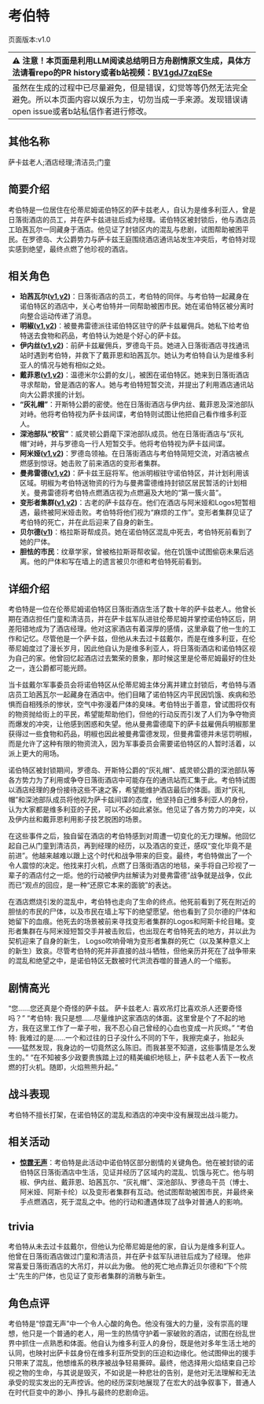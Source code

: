# 考伯特
页面版本:v1.0
 

| :warning: 注意！本页面是利用LLM阅读总结明日方舟剧情原文生成，具体方法请看repo的PR history或者b站视频：[BV1gdJ7zqESe](https://www.bilibili.com/video/BV1gdJ7zqESe/)         |
|:----------------------------|
| 虽然在生成的过程中已尽量避免，但是错误，幻觉等等仍然无法完全避免。所以本页面内容以娱乐为主，切勿当成一手来源。发现错误请open issue或者b站私信作者进行修改。|



## 其他名称
萨卡兹老人;酒店经理;清洁员;门童
## 简要介绍
考伯特是一位居住在伦蒂尼姆诺伯特区的萨卡兹老人，自认为是维多利亚人，曾是日落街酒店的员工，并在萨卡兹进驻后成为经理。诺伯特区被封锁后，他与酒店员工珀茜瓦尔一同藏身于酒店。他见证了封锁区内的混乱与悲剧，试图帮助被困平民。在罗德岛、大公爵势力与萨卡兹王庭围绕酒店通讯站发生冲突后，考伯特对现实感到绝望，最终点燃了他珍视的酒店。
## 相关角色
-   **珀茜瓦尔([v1](extended_char_po_qian_wa_er.md),[v2](../char_v3/extended_char_po_qian_wa_er.md))**：日落街酒店的员工，考伯特的同伴。与考伯特一起藏身在诺伯特区的酒店中，关心考伯特并一同帮助被困市民。她在诺伯特区被分离时向整合运动传递了消息。
-   **明椒([v1](char_4071_peper.md),[v2](../char_v3/char_4071_peper.md))**：被曼弗雷德派往诺伯特区驻守的萨卡兹雇佣兵。她私下给考伯特送去食物和药品，考伯特认为她是个好心的萨卡兹。
-   **伊内丝([v1](char_4087_ines.md),[v2](../char_v3/char_4087_ines.md))**：前萨卡兹雇佣兵，罗德岛干员。她进入日落街酒店寻找通讯站时遇到考伯特，并救下了戴菲恩和珀茜瓦尔。她认为考伯特自认为是维多利亚人的情况与她有相似之处。
-   **戴菲恩([v1](char_4110_delphn.md),[v2](../char_v3/char_4110_delphn.md))**：温德米尔公爵的女儿，被困在诺伯特区。她来到日落街酒店寻求帮助，曾是酒店的客人。她与考伯特短暂交流，并提出了利用酒店通讯站向大公爵求援的计划。
-   **“灰礼帽”**：开斯特公爵的密使。他在日落街酒店与伊内丝、戴菲恩及深池部队对峙。他将考伯特视为萨卡兹间谍，考伯特则试图让他把自己看作维多利亚人。
-   **深池部队“校官”**：威灵顿公爵麾下深池部队成员。他在日落街酒店与“灰礼帽”对峙，并与罗德岛一行人短暂交手。他将考伯特视为萨卡兹间谍。
-   **阿米娅([v1](char_002_amiya.md),[v2](../char_v3/char_002_amiya.md))**：罗德岛领袖。在日落街酒店与考伯特简短交流，对酒店被点燃感到惊讶。她击败了前来酒店的变形者集群。
-   **曼弗雷德([v1](extended_char_man_fu_lei_de.md),[v2](../char_v3/extended_char_man_fu_lei_de.md))**：萨卡兹王庭将军。他派明椒驻守诺伯特区，并计划利用该区域。明椒为考伯特送物资的行为与曼弗雷德维持封锁区居民暂活的计划相关。曼弗雷德将考伯特点燃酒店视为点燃遍及大地的“第一簇火苗”。
-   **变形者集群([v1](extended_char_bian_xing_zhe_ji_qun.md),[v2](../char_v3/extended_char_bian_xing_zhe_ji_qun.md))**：古老的萨卡兹存在。他们在酒店与阿米娅和Logos短暂相遇，最终被阿米娅击败。考伯特将他们视为“麻烦的工作”。变形者集群见证了考伯特的死亡，并在此后迎来了自身的新生。
-   **贝尔德([v1](extended_char_bei_er_de.md))**：格拉斯哥帮成员。她在诺伯特区混乱中死去，考伯特死前看到了她的尸体。
-   **胆怯的市民**：纹章学家，曾被格拉斯哥帮收留。他在饥饿中试图偷窃未果后逃离。他的尸体和写在墙上的遗言被贝尔德和考伯特死前看到。
## 详细介绍
考伯特是一位在伦蒂尼姆诺伯特区日落街酒店生活了数十年的萨卡兹老人。他曾长期在酒店担任门童和清洁员，并在萨卡兹军队进驻伦蒂尼姆并掌控诺伯特区后，阴差阳错地成为了酒店经理。他对这家酒店有着深厚的感情，这里承载了他一生的工作和记忆。尽管他是一个萨卡兹，但他从未去过卡兹戴尔，而是在维多利亚，在伦蒂尼姆度过了漫长岁月，因此他自认为是维多利亚人，将日落街酒店和诺伯特区视为自己的家。他曾回忆起酒店过去繁荣的景象，那时候这里是伦蒂尼姆最好的住处之一，连公爵都可能光顾。

当卡兹戴尔军事委员会将诺伯特区从伦蒂尼姆主体分离并建立封锁后，考伯特与酒店员工珀茜瓦尔一起藏身在酒店中。他们目睹了诺伯特区内平民因饥饿、疾病和恐惧而自相残杀的惨状，空气中弥漫着尸体的臭味。考伯特出于善意，曾试图将仅有的物资抛给街上的平民，希望能帮助他们，但他的行动反而引发了人们为争夺物资而爆发的冲突，让他感到困惑和失望。他从曼弗雷德麾下的萨卡兹雇佣兵明椒那里获得过一些食物和药品，明椒也因此被曼弗雷德发现，但曼弗雷德并未惩罚明椒，而是允许了这种有限的物资流入，因为军事委员会需要诺伯特区的人暂时活着，以派上更大的用场。

诺伯特区被封锁期间，罗德岛、开斯特公爵的“灰礼帽”、威灵顿公爵的深池部队等各方势力为了利用或争夺日落街酒店中可能存在的通讯站而汇集于此。考伯特试图以酒店经理的身份接待这些不速之客，希望能维护酒店最后的体面。面对“灰礼帽”和深池部队成员将他视为萨卡兹间谍的态度，他坚持自己维多利亚人的身份，认为大家都是维多利亚的子民，可以不必如此紧张。他见证了各方势力的冲突，以及伊内丝和戴菲恩利用影子技艺脱困的场景。

在这些事件之后，独自留在酒店的考伯特感到对周遭一切变化的无力理解。他回忆起自己从门童到清洁员，再到经理的经历，以及酒店的变迁，感叹“变化毕竟不是前进”。他越来越难以跟上这个时代和战争带来的巨变。最终，考伯特做出了一个令人震惊的决定。他找来打火机，点燃了日落街酒店的地毯，亲手将自己珍视了一辈子的酒店付之一炬。他的行动被伊内丝解读为对曼弗雷德“战争就是战争，仅此而已”观点的回应，是一种“还原它本来的面貌”的表达。

在酒店燃烧引发的混乱中，考伯特也走向了生命的终点。他死前看到了死在附近的胆怯的市民的尸体，以及市民在墙上写下的绝望愿望。他也看到了贝尔德的尸体和她留下的血痕。他死去的场景被前来寻找变形者集群的Logos和阿斯卡纶目睹。变形者集群在与阿米娅短暂交手并被击败后，也出现在考伯特死去的地方，并以此为契机迎来了自身的新生， Logso吹响骨哨为变形者集群的死亡（以及某种意义上的新生）致哀。尽管考伯特的死并非直接的战斗牺牲，但他亲历并死在了战争带来的混乱和绝望之中，是诺伯特区无数被时代洪流吞噬的普通人的一个缩影。
## 剧情高光
“您......您还真是个奇怪的萨卡兹。 萨卡兹老人: 喜欢吊灯比喜欢杀人还要奇怪吗？”
“考伯特: 我只是想......尽量维护这家酒店的体面。这里曾是个了不起的地方，我在这里工作了一辈子啦，我不忍心自己曾经的心血也变成一片灰烬。”
“考伯特: 我难过的是......一个和过往的日子没什么不同的下午，我擦完桌子，抬起头——猛然发现，我身边的一切竟然这么陈旧。而我甚至不知道，这些事情是怎么发生的。”
“在不知被多少政要贵族踏上过的精美编织地毯上，萨卡兹老人丢下一枚点燃的打火机。随即，火焰熊熊升起。”
## 战斗表现
考伯特不擅长打架，在诺伯特区的混乱和酒店的冲突中没有展现出战斗能力。
## 相关活动
-   **[惊霆无声](../stories/main_12.md)**：考伯特是此活动中诺伯特区部分剧情的关键角色。他在被封锁的诺伯特区日落街酒店中生活，见证并经历了区域内的混乱、饥饿与死亡。他与明椒、伊内丝、戴菲恩、珀茜瓦尔、“灰礼帽”、深池部队、罗德岛干员（博士、阿米娅、阿斯卡纶）以及变形者集群有互动。他试图帮助被困市民，并最终亲手点燃酒店，死于混乱之中。他的行动和遭遇体现了战争对普通人的影响。
## trivia
考伯特从未去过卡兹戴尔，但他认为伦蒂尼姆是他的家，自认为是维多利亚人。
他曾在日落街酒店做过门童和清洁员，并在萨卡兹军队进驻后成为了经理。
他非常喜爱日落街酒店的大吊灯，并以此为傲。
他的死亡地点靠近贝尔德和“下个院士”先生的尸体，也见证了变形者集群的消散与新生。
## 角色点评
考伯特是“惊霆无声”中一个令人心酸的角色。他没有强大的力量，没有崇高的理想，他只是一个普通的老人，用一生的热情守护着一家破败的酒店，试图在纷乱世界中抓住一点熟悉和体面。他自认为维多利亚人的身份，既是他对多年生活土地的认同，也映衬出萨卡兹身份在维多利亚所受到的压迫和边缘化。他试图伸出的援手只带来了混乱，他想维系的秩序被战争轻易撕碎。最终，他选择用火焰结束自己珍视之物的生命，与其说是毁灭，不如说是一种悲壮的告别，是他对无法理解和无法承受的现实发出的无声控诉。他的经历深刻地展现了在宏大的战争叙事下，普通人在时代巨变中的渺小、挣扎与最终的悲剧命运。